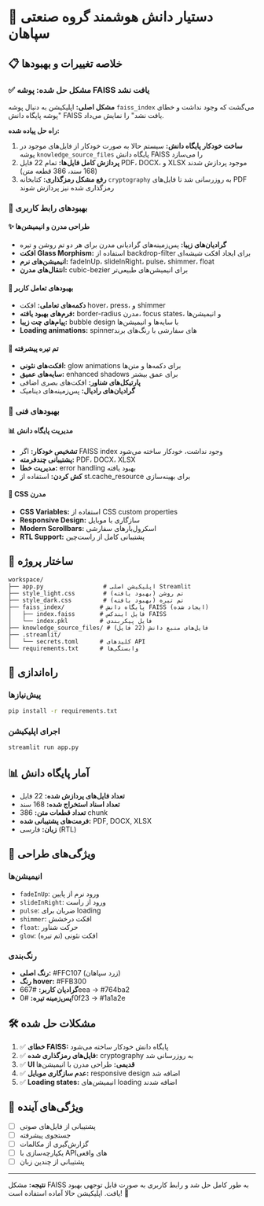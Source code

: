 # 🧠 دستیار دانش هوشمند گروه صنعتی سپاهان

## 📋 خلاصه تغییرات و بهبودها

### ✅ مشکل حل شده: پوشه FAISS یافت نشد

**مشکل اصلی:** اپلیکیشن به دنبال پوشه `faiss_index` می‌گشت که وجود نداشت و خطای "پوشه پایگاه دانش FAISS یافت نشد" را نمایش می‌داد.

**راه حل پیاده شده:**

1. **ساخت خودکار پایگاه دانش:** سیستم حالا به صورت خودکار از فایل‌های موجود در پوشه `knowledge_source_files` پایگاه دانش FAISS را می‌سازد
2. **پردازش کامل فایل‌ها:** تمام 22 فایل PDF، DOCX، و XLSX موجود پردازش شدند (168 سند، 386 قطعه متن)
3. **رفع مشکل رمزگذاری:** کتابخانه `cryptography` به روزرسانی شد تا فایل‌های PDF رمزگذاری شده نیز پردازش شوند

### 🎨 بهبودهای رابط کاربری

#### ✨ طراحی مدرن و انیمیشن‌ها
- **گرادیان‌های زیبا:** پس‌زمینه‌های گرادیانی مدرن برای هر دو تم روشن و تیره
- **افکت Glass Morphism:** استفاده از backdrop-filter برای ایجاد افکت شیشه‌ای
- **انیمیشن‌های نرم:** fadeInUp، slideInRight، pulse، shimmer، float
- **انتقال‌های مدرن:** cubic-bezier برای انیمیشن‌های طبیعی‌تر

#### 🎯 بهبودهای تعامل کاربر
- **دکمه‌های تعاملی:** افکت hover، press، و shimmer
- **فرم‌های بهبود یافته:** border-radius مدرن، focus states، و انیمیشن‌ها
- **پیام‌های چت زیبا:** bubble design با سایه‌ها و انیمیشن‌ها
- **Loading animations:** spinner‌های سفارشی با رنگ‌های برند

#### 🌙 تم تیره پیشرفته
- **افکت‌های نئونی:** glow animations برای دکمه‌ها و متن‌ها
- **سایه‌های عمیق:** enhanced shadows برای عمق بیشتر
- **پارتیکل‌های شناور:** افکت‌های بصری اضافی
- **گرادیان‌های رادیال:** پس‌زمینه‌های دینامیک

### 🔧 بهبودهای فنی

#### 📊 مدیریت پایگاه دانش
- **تشخیص خودکار:** اگر FAISS index وجود نداشت، خودکار ساخته می‌شود
- **پشتیبانی چندفرمته:** PDF، DOCX، XLSX
- **مدیریت خطا:** error handling بهبود یافته
- **کش کردن:** استفاده از st.cache_resource برای بهینه‌سازی

#### 🎨 CSS مدرن
- **CSS Variables:** استفاده از CSS custom properties
- **Responsive Design:** سازگاری با موبایل
- **Modern Scrollbars:** اسکرول‌بارهای سفارشی
- **RTL Support:** پشتیبانی کامل از راست‌چین

## 📁 ساختار پروژه

```
workspace/
├── app.py                 # اپلیکیشن اصلی Streamlit
├── style_light.css        # تم روشن (بهبود یافته)
├── style_dark.css         # تم تیره (بهبود یافته)
├── faiss_index/          # پایگاه دانش FAISS (ایجاد شده)
│   ├── index.faiss       # فایل ایندکس FAISS
│   └── index.pkl         # فایل پیکربندی
├── knowledge_source_files/ # فایل‌های منبع دانش (22 فایل)
├── .streamlit/
│   └── secrets.toml      # کلیدهای API
└── requirements.txt      # وابستگی‌ها
```

## 🚀 راه‌اندازی

### پیش‌نیازها
```bash
pip install -r requirements.txt
```

### اجرای اپلیکیشن
```bash
streamlit run app.py
```

## 📊 آمار پایگاه دانش

- **تعداد فایل‌های پردازش شده:** 22 فایل
- **تعداد اسناد استخراج شده:** 168 سند
- **تعداد قطعات متن:** 386 chunk
- **فرمت‌های پشتیبانی شده:** PDF, DOCX, XLSX
- **زبان:** فارسی (RTL)

## 🎨 ویژگی‌های طراحی

### انیمیشن‌ها
- `fadeInUp`: ورود نرم از پایین
- `slideInRight`: ورود از راست
- `pulse`: ضربان برای loading
- `shimmer`: افکت درخشش
- `float`: حرکت شناور
- `glow`: افکت نئونی (تم تیره)

### رنگ‌بندی
- **رنگ اصلی:** #FFC107 (زرد سپاهان)
- **رنگ hover:** #FFB300
- **گرادیان کاربر:** #667eea → #764ba2
- **پس‌زمینه تیره:** #0f0f23 → #1a1a2e

## 🛠️ مشکلات حل شده

1. ✅ **خطای FAISS:** پایگاه دانش خودکار ساخته می‌شود
2. ✅ **فایل‌های رمزگذاری شده:** cryptography به روزرسانی شد
3. ✅ **UI قدیمی:** طراحی مدرن با انیمیشن‌ها
4. ✅ **عدم سازگاری موبایل:** responsive design اضافه شد
5. ✅ **Loading states:** انیمیشن‌های loading اضافه شدند

## 🔮 ویژگی‌های آینده

- [ ] پشتیبانی از فایل‌های صوتی
- [ ] جستجوی پیشرفته
- [ ] گزارش‌گیری از مکالمات
- [ ] یکپارچه‌سازی با API‌های واقعی
- [ ] پشتیبانی از چندین زبان

---

**نتیجه:** مشکل FAISS به طور کامل حل شد و رابط کاربری به صورت قابل توجهی بهبود یافت. اپلیکیشن حالا آماده استفاده است! 🎉
